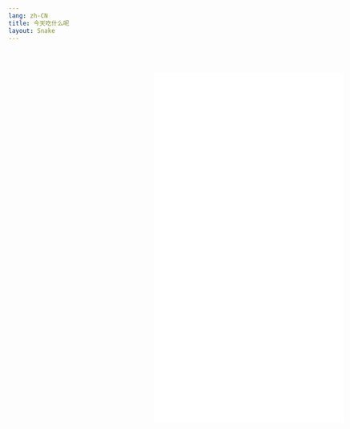 ```yaml
---
lang: zh-CN
title: 今天吃什么呢
layout: Snake
---
```

<div style='width:100vw;display:flex;overflow:hidden;margin-top:60px;'>
  <iframe id="iframe" height="700px" width="380px" frameborder=0 allowfullscreen="true" src="/build/index.html" style='margin:0 auto'></iframe>
</div>
